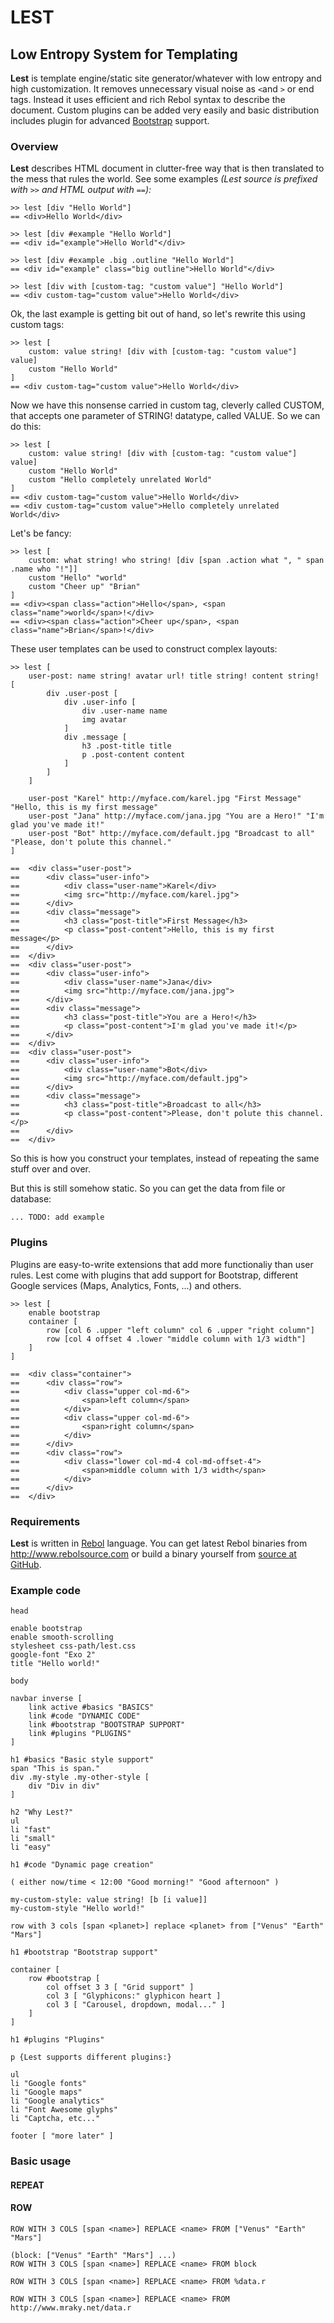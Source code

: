 LEST
====

Low Entropy System for Templating
---------------------------------

**Lest** is template engine/static site generator/whatever with low entropy and
high customization. It removes unnecessary visual noise as `<`and `>` or end tags. 
Instead it uses efficient and rich Rebol syntax to describe the document.
Custom plugins can be added very easily and basic distribution includes plugin
for advanced [Bootstrap](http://www.getbootstrap.com) support.

### Overview

**Lest** describes HTML document in clutter-free way that is then translated
to the mess that rules the world. See some examples *(Lest source is
prefixed with `>>` and HTML output with `==`):*

	>> lest [div "Hello World"]
	== <div>Hello World</div>

	>> lest [div #example "Hello World"]
	== <div id="example">Hello World"</div>

	>> lest [div #example .big .outline "Hello World"]
	== <div id="example" class="big outline">Hello World"</div>

	>> lest [div with [custom-tag: "custom value"] "Hello World"]
	== <div custom-tag="custom value">Hello World</div>

Ok, the last example is getting bit out of hand, so let's rewrite this using
custom tags:

	>> lest [
		custom: value string! [div with [custom-tag: "custom value"] value]
		custom "Hello World"
	]
	== <div custom-tag="custom value">Hello World</div>	

Now we have this nonsense carried in custom tag, cleverly called CUSTOM,
that accepts one parameter of STRING! datatype, called VALUE. So we can do this:

	>> lest [
		custom: value string! [div with [custom-tag: "custom value"] value]
		custom "Hello World" 
		custom "Hello completely unrelated World"
	]
	== <div custom-tag="custom value">Hello World</div>	
	== <div custom-tag="custom value">Hello completely unrelated World</div>

Let's be fancy:

	>> lest [
		custom: what string! who string! [div [span .action what ", " span .name who "!"]]
		custom "Hello" "world"
		custom "Cheer up" "Brian"
	]
	== <div><span class="action">Hello</span>, <span class="name">world</span>!</div>
	== <div><span class="action">Cheer up</span>, <span class="name">Brian</span>!</div>

These user templates can be used to construct complex layouts:

	>> lest [
		user-post: name string! avatar url! title string! content string! [
			div .user-post [
				div .user-info [
					div .user-name name
					img avatar
				]
				div .message [
					h3 .post-title title
					p .post-content content
				]
			]
		]

		user-post "Karel" http://myface.com/karel.jpg "First Message" "Hello, this is my first message"
		user-post "Jana" http://myface.com/jana.jpg "You are a Hero!" "I'm glad you've made it!"
		user-post "Bot" http://myface.com/default.jpg "Broadcast to all" "Please, don't polute this channel."
	]

	==	<div class="user-post">
	== 		<div class="user-info">
	==			<div class="user-name">Karel</div>
	==			<img src="http://myface.com/karel.jpg">
	==		</div>
	==		<div class="message">
	==			<h3 class="post-title">First Message</h3>
	== 			<p class="post-content">Hello, this is my first message</p>
	== 		</div>
	== 	</div>
	== 	<div class="user-post">
	==		<div class="user-info">
	==			<div class="user-name">Jana</div>
	== 			<img src="http://myface.com/jana.jpg">
	==		</div>
	==		<div class="message">
	==			<h3 class="post-title">You are a Hero!</h3>
	== 			<p class="post-content">I'm glad you've made it!</p>
	==		</div>
	==	</div>
	==	<div class="user-post">
	==		<div class="user-info">
	==			<div class="user-name">Bot</div>
	==			<img src="http://myface.com/default.jpg">
	==		</div>
	==		<div class="message">
	==			<h3 class="post-title">Broadcast to all</h3>
	==			<p class="post-content">Please, don't polute this channel.</p>
	==		</div>
	==	</div>

So this is how you construct your templates, instead of repeating the same stuff over and over.

But this is still somehow static. So you can get the data from file or database:

	... TODO: add example

### Plugins

Plugins are easy-to-write extensions that add more functionaliy than user rules.
Lest come with plugins that add support for Bootstrap, different Google services
(Maps, Analytics, Fonts, ...) and others.

	>> lest [
		enable bootstrap 
		container [
			row [col 6 .upper "left column" col 6 .upper "right column"] 
			row [col 4 offset 4 .lower "middle column with 1/3 width"]
		]
	]

	==	<div class="container">
	==		<div class="row">
	==			<div class="upper col-md-6">
	==				<span>left column</span>
	==			</div>
	==			<div class="upper col-md-6">
	==				<span>right column</span>
	==			</div>
	==		</div>
	==		<div class="row">
	==			<div class="lower col-md-4 col-md-offset-4">
	==				<span>middle column with 1/3 width</span>
	==			</div>
	==		</div>
	==	</div>

### Requirements

**Lest** is written in [Rebol](http://www.rebol.com) language. You can get latest Rebol binaries from
http://www.rebolsource.com or build a binary yourself from [source at GitHub](https://github.com/rebol/rebol).

### Example code

	head

	enable bootstrap
	enable smooth-scrolling
	stylesheet css-path/lest.css
	google-font "Exo 2"
	title "Hello world!"

	body

	navbar inverse [
		link active #basics "BASICS"
		link #code "DYNAMIC CODE"
		link #bootstrap "BOOTSTRAP SUPPORT"
		link #plugins "PLUGINS"
	]

	h1 #basics "Basic style support"
	span "This is span."
	div .my-style .my-other-style [
	    div "Div in div"
	]

	h2 "Why Lest?"
	ul
	li "fast"
	li "small"
	li "easy"

	h1 #code "Dynamic page creation"

	( either now/time < 12:00 "Good morning!" "Good afternoon" )

	my-custom-style: value string! [b [i value]]
	my-custom-style "Hello world!"

	row with 3 cols [span <planet>] replace <planet> from ["Venus" "Earth" "Mars"]

	h1 #bootstrap "Bootstrap support"

	container [
		row #bootstrap [
			col offset 3 3 [ "Grid support" ]
			col 3 [ "Glyphicons:" glyphicon heart ]
			col 3 [ "Carousel, dropdown, modal..." ]
		]
	]

	h1 #plugins "Plugins"

	p {Lest supports different plugins:}

	ul
	li "Google fonts"
	li "Google maps"
	li "Google analytics"
	li "Font Awesome glyphs"
	li "Captcha, etc..."

	footer [ "more later" ]

### Basic usage

#### REPEAT

#### ROW

	ROW WITH 3 COLS [span <name>] REPLACE <name> FROM ["Venus" "Earth" "Mars"]

	(block: ["Venus" "Earth" "Mars"] ...)
	ROW WITH 3 COLS [span <name>] REPLACE <name> FROM block

	ROW WITH 3 COLS [span <name>] REPLACE <name> FROM %data.r

	ROW WITH 3 COLS [span <name>] REPLACE <name> FROM http://www.mraky.net/data.r